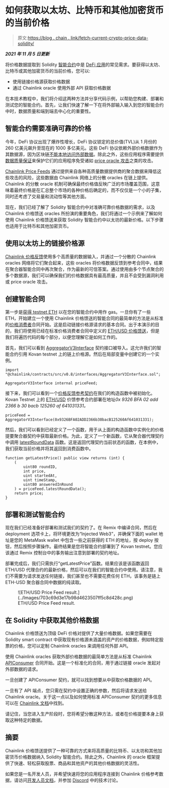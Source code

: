 # 如何获取以太坊、比特币和其他加密货币的当前价格

> 原文:[https://blog . chain . link/fetch-current-crypto-price-data-solidity/](https://blog.chain.link/fetch-current-crypto-price-data-solidity/)

***2021 年 11 月 5 日更新***

将价格数据提取到 Solidity [智能合约](https://chain.link/education/smart-contracts)中是 [DeFi 应用](https://chain.link/education/defi)的常见需求。要获得以太坊、比特币或其他加密货币的当前价格，您可以:

*   使用链接价格源获取价格数据
*   通过 Chainlink oracle 使用外部 API 获取价格数据

在本技术教程中，我们将介绍这两种方法并分享代码示例，以帮助您构建、部署和测试您的智能合约。首先，让我们快速了解一下在将外部输入输入到您的智能合约中时，数据质量和端到端去中心化的重要性。

## 智能合约需要准确可靠的价格

今年，DeFi 协议出现了爆炸性增长，DeFi 协议锁定的总价值(TVL)从 1 月份的 260 亿美元飙升至现在的 1000 多亿美元。这些 DeFi 协议依赖外部价格数据作为其数据源，因为区块链[不能本地访问外部数据](https://blog.chain.link/what-is-the-blockchain-oracle-problem/)。除此之外，这些应用程序需要提供[数据质量保证](https://blog.chain.link/the-importance-of-data-quality-for-defi/)来保护它们的应用程序免受诸如 [price oracle 攻击](https://blog.chain.link/flash-loans-and-the-importance-of-tamper-proof-oracles/)之类的攻击。

[Chainlink Price Feeds](https://feeds.chain.link/) 通过提供来自各种高质量数据提供商的聚合数据来降低这些攻击的风险，这些数据由 Chainlink 网络上的分散 oracles 在链上提供。Chainlink 的分散 oracle 机制可确保最终价格值反映广泛的市场覆盖范围，这意味着最终价格是在汇总整个市场的各种价格后确定的，而不仅仅是一个小的子集，同时还考虑了交易量和流动性等其他方面。

现在，我们已经了解了 Solidity 智能合约中对准确可靠价格数据的需求，以及 Chainlink 价格馈送 oracles 所扮演的重要角色，我们将通过一个示例来了解如何使用 Chainlink 价格馈送来获取 Solidity 智能合约中以太坊的最新价格。以下步骤也适用于比特币和其他加密货币。

## 使用以太坊上的链接价格源

[Chainlink 价格反馈](https://data.chain.link/)使用多个高质量的数据输入，并通过一个分散的 Chainlink oracles 网络将它们聚合起来，这些 oracles 将价格数据反馈到参考合同中，结果在聚合器智能合同中再次聚合，作为最新的可信答案。通过使用由多个节点聚合的多个数据源，我们可以确保我们的价格数据具有最高质量，并且不会受到漏洞利用或 price oracle 攻击。

## 创建智能合同

第一步是[获得 testnet ETH](https://faucets.chain.link/) 以在您的智能合约中用作 gas。一旦你有了一些 ETH，开始建立一个使用 Chainlink 价格馈送的智能合同的最简单的方法是从标准的[价格消费者](https://remix.ethereum.org/#version=soljson-v0.6.7+commit.b8d736ae.js&optimize=false&evmVersion=null&gist=0c5928a00094810d2ba01fd8d1083581)合同开始。这是启动链接价格源请求的基本合同。出于本演示的目的，我们将使用已经在标准价格消费者合同中定义的 [ETH/USD 价格馈送](https://feeds.chain.link/eth-usd)，但是我们将遍历代码的每个部分，以便您理解它是如何工作的。

首先，我们可以看到 [AggregatorV3Interface](https://github.com/smartcontractkit/chainlink/blob/develop/contracts/src/v0.8/interfaces/AggregatorV3Interface.sol) 契约接口被导入。这允许我们的智能合约引用 Kovan testnet 上的链上价格源。然后在局部变量中创建它的一个实例。

```
import "@chainlink/contracts/src/v0.8/interfaces/AggregatorV3Interface.sol";
```

```
AggregatorV3Interface internal priceFeed;
```

接下来，我们可以看到一个[价格反馈参考契约](https://docs.chain.link/docs/ethereum-addresses)在我们的构造函数中被初始化。Kovan Testnet 上的 [ETH/USD](https://kovan.etherscan.io/address/0x9326BFA02ADD2366b30bacB125260Af641031331) 价馈参考合约部署在地址*0x 9326 BFA 02 add 2366 b 30 bacb 125260 af 641031331。*

```
priceFeed = AggregatorV3Interface(0x9326BFA02ADD2366b30bacB125260Af641031331);
```

然后，我们可以看到已经定义了一个函数，用于从上面的构造函数中实例化的价格提要聚合器契约中获取最新价格。为此，定义了一个新函数，它从聚合器代理契约中调用 [latestRoundData](https://docs.chain.link/docs/price-feeds-api-reference#latestrounddata) 函数。这是返回代理契约当前状态的函数，在本例中，我们获取当前价格并将其返回到消费函数中。

```
function getLatestPrice() public view returns (int) {
    (
        uint80 roundID, 
        int price,
        uint startedAt,
        uint timeStamp,
        uint80 answeredInRound
    ) = priceFeed.latestRoundData();
    return price;
}
```

## 部署和测试智能合约

现在我们已经准备好部署和测试我们的契约了。在 Remix 中编译合同，然后在 deployment 选项卡上，将环境更改为“Injected Web3”，并确保下面的 wallet 地址是您的 MetaMask wallet 中包含一些之前获得的 ETH 的地址，按 deploy 按钮，然后按照步骤操作。最终结果是您将智能合约部署到了 Kovan testnet。您应该通过 Remix 控制台中的事务输出注意到部署的契约地址。

部署完成后，我们只需执行“getLatestPrice”函数。结果应该是该函数返回 ETH/USD 代理合约的最新价格，然后可以在我们的智能合约中使用。请注意，我们不需要为请求发送任何链接，我们甚至也不需要花费任何 ETH，该事务是链上 ETH-USD 聚合器合同中数据的纯读取。

<figure id="attachment_2849" aria-describedby="caption-attachment-2849" style="width: 512px" class="wp-caption aligncenter">![ETH/USD Price Feed result.](../Images/703c69d3e17b98d4623507ff5c8d428c.png)

<figcaption id="caption-attachment-2849" class="wp-caption-text">ETH/USD Price Feed result.</figcaption>

</figure>

## 在 Solidity 中获取其他价格数据

Chainlink 价格馈送为顶级 DeFi 价格对提供了大量价格数据。如果您需要在 Solidity smart contract 中获取现有价格源未涵盖的资产的价格数据，例如特定股票的价格，您可以定制 Chainlink oracles 来调用任何外部 API。

使用 Chainlink oracles 获取外部价格数据的最简单方法是从标准 Chainlink [APIConsumer](https://remix.ethereum.org/#url=https://docs.chain.link/samples/APIRequests/APIConsumer.sol) 合同开始。这是一个标准化的合同，用于通过链接 oracle 发起对外部数据的请求。

一旦创建了 APIConsumer 契约，就可以找到想要从中获取价格数据的 API。

一旦有了 API 端点，您只需在契约中设置正确的参数，然后将请求发送给 Chainlink oracle。关于这一点以及如何使用标准 APIConsumer 契约的更多信息可以在 [Chainlink 文档](https://docs.chain.link/docs/make-a-http-get-request)中找到。

请记住，当您进入生产阶段时，您将希望分散这种方法，或者在价格提要本身上获取这种特定的数据。

## 摘要

Chainlink 价格馈送提供了一种可靠的方式来将高质量的比特币、以太坊和其他加密货币价格数据纳入 Solidity 智能合约。除此之外，Chainlink 的 oracle 框架提供了快速、轻松获取股票、商品和其他资产的其他价格数据的灵活性。

如果您是一名开发人员，并希望快速将您的应用程序连接到 Chainlink 价格参考数据，请访问[开发人员文档](https://docs.chain.link/)，并参加 [Discord](https://discordapp.com/invite/aSK4zew) 中的技术讨论。